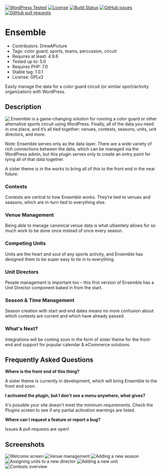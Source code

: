 [![WordPress Tested](https://img.shields.io/wordpress/v/ensemble.svg?style=flat-square)](https://wordpress.org/plugins/ensemble/)
[![License](https://img.shields.io/badge/license-GPL_v2%2B-blue.svg?style=flat-square)](http://opensource.org/licenses/GPL-2.0)
[![Build Status](https://img.shields.io/travis/rust-lang/rust.svg)](https://travis-ci.org/DrewAPicture/ensemble)
[![GitHub issues](https://img.shields.io/github/issues/DrewAPicture/ensemble.svg)](https://github.com/DrewAPicture/ensemble/issues)
[![GitHub pull requests](https://img.shields.io/github/issues-pr/DrewAPicture/ensemble.svg)](https://github.com/DrewAPicture/ensemble/pulls)

# Ensemble

* Contributors: DrewAPicture
* Tags: color guard, sports, teams, percussion, circuit
* Requires at least: 4.9.6
* Tested up to: 5.0
* Requires PHP: 7.0
* Stable tag: 1.0.1
* License: GPLv2

Easily manage the data for a color guard circuit (or similar sport/activity organization) with WordPress.

## Description

<img src="http://mr.drewf.us/1T3805290e2a/icon_orange_200x-transp.png" align="left" />Ensemble is a game-changing solution for running a color guard or other alternative sports circuit using WordPress. Finally, all of the data you need in one place, and it’s all tied together: venues, contests, seasons, units, unit directors, and more.

Note: Ensemble serves only as the data layer. There are a wide variety of rich connections between the data, which can be managed via the WordPress admin, but this plugin serves only to create an entry point for tying all of that data together.

A sister theme is in the works to bring all of this to the front end in the near future.

### Contests

Contests are central to how Ensemble works. They’re tied to venues and seasons, which are in-turn tied to everything else.

### Venue Management

Being able to manage canonical venue data is what ultiamtely allows for so much work to be done once instead of once every season.

### Competing Units

Units are the heart and soul of any sports activity, and Ensemble has designed them to be super easy to tie in to everything.

### Unit Directors

People management is important too – this first version of Ensemble has a Unit Director component baked in from the start.

### Season & Time Management

Season creation with start and end dates means no more confusion about which contests are current and which have already passed.

### What's Next?

Integrations will be coming soon in the form of sister theme for the front-end and support for popular calendar & eCommerce solutions.

## Frequently Asked Questions

**Where is the front end of this thing?**

A sister theme is currently in development, which will bring Ensemble to the front end soon.

**I activated the plugin, but I don't see a menu anywhere, what gives?**

It's possible your site doesn't meet the minimum requirements. Check the Plugins screen to see if any partial activation warnings are listed.

**Where can I request a feature or report a bug?**

Issues & pull requests are open!

## Screenshots

![Welcome screen](https://cl.ly/3Y103B2n380Y/Screen%20Shot%202018-05-19%20at%2012.57.33%20PM.png)
![Venue management](https://cl.ly/1G3B2h2O1I1P/Screen%20Shot%202018-05-19%20at%201.32.37%20AM.png)
![Adding a new season](https://cl.ly/1F3c3f2r1t3r/Screen%20Shot%202018-05-19%20at%201.36.30%20AM.png)
![Assigning units to a new director](https://cl.ly/0F0920461E28/Screen%20Shot%202018-05-19%20at%201.50.46%20AM.png)
![Adding a new unit](https://cl.ly/3X0J1A2a0t0i/Screen%20Shot%202018-05-19%20at%201.50.01%20AM.png)
![Contests overview](https://cl.ly/0Z3w1s1v0m2E/Screen%20Shot%202018-05-19%20at%201.10.19%20PM.png)
